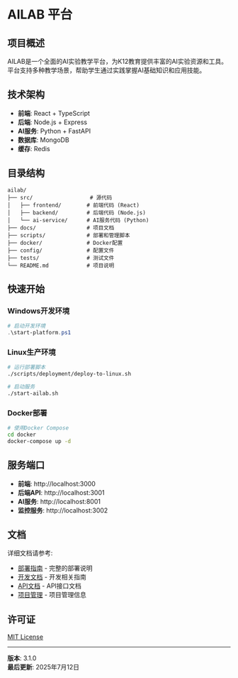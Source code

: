 # AILAB 平台

## 项目概述

AILAB是一个全面的AI实验教学平台，为K12教育提供丰富的AI实验资源和工具。平台支持多种教学场景，帮助学生通过实践掌握AI基础知识和应用技能。

## 技术架构

- **前端**: React + TypeScript
- **后端**: Node.js + Express
- **AI服务**: Python + FastAPI
- **数据库**: MongoDB
- **缓存**: Redis

## 目录结构

```
ailab/
├── src/                  # 源代码
│   ├── frontend/        # 前端代码 (React)
│   ├── backend/         # 后端代码 (Node.js)
│   └── ai-service/      # AI服务代码 (Python)
├── docs/                # 项目文档
├── scripts/             # 部署和管理脚本
├── docker/              # Docker配置
├── config/              # 配置文件
├── tests/               # 测试文件
└── README.md            # 项目说明
```

## 快速开始

### Windows开发环境
```powershell
# 启动开发环境
.\start-platform.ps1
```

### Linux生产环境
```bash
# 运行部署脚本
./scripts/deployment/deploy-to-linux.sh

# 启动服务
./start-ailab.sh
```

### Docker部署
```bash
# 使用Docker Compose
cd docker
docker-compose up -d
```

## 服务端口

- **前端**: http://localhost:3000
- **后端API**: http://localhost:3001
- **AI服务**: http://localhost:8001
- **监控服务**: http://localhost:3002

## 文档

详细文档请参考:

- [部署指南](docs/03-部署指南/) - 完整的部署说明
- [开发文档](docs/02-开发文档/) - 开发相关指南
- [API文档](docs/04-API参考/) - API接口文档
- [项目管理](docs/05-项目管理/) - 项目管理信息

## 许可证

[MIT License](LICENSE)

---

**版本**: 3.1.0  
**最后更新**: 2025年7月12日
